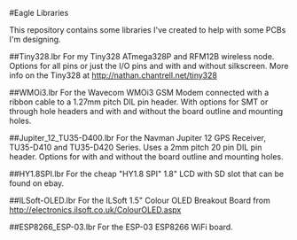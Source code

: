 #Eagle Libraries

This repository contains some libraries I've created to help with some PCBs I'm designing.

##Tiny328.lbr
For my Tiny328 ATmega328P and RFM12B wireless node. Options for all pins or just the I/O pins and with and without silkscreen.
More info on the Tiny328 at http://nathan.chantrell.net/tiny328

##WMOi3.lbr
For the Wavecom WMOi3 GSM Modem connected with a ribbon cable to a 1.27mm pitch DIL pin header. With options for SMT or through hole headers and with and without the board outline and mounting holes.

##Jupiter_12_TU35-D400.lbr
For the Navman Jupiter 12 GPS Receiver, TU35-D410 and TU35-D420 Series. Uses a 2mm pitch 20 pin DIL pin header.
Options for with and without the board outline and mounting holes.

##HY1.8SPI.lbr
For the cheap "HY1.8 SPI" 1.8" LCD with SD slot that can be found on ebay.

##ILSoft-OLED.lbr
For the ILSoft 1.5" Colour OLED Breakout Board from http://electronics.ilsoft.co.uk/ColourOLED.aspx


##ESP8266_ESP-03.lbr
For the ESP-03 ESP8266 WiFi board.
